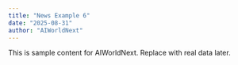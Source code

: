 ```yaml
---
title: "News Example 6"
date: "2025-08-31"
author: "AIWorldNext"
---
```

This is sample content for AIWorldNext. Replace with real data later.
